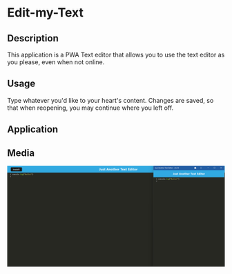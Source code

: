 # Edit-my-Text

## Description

This application is a PWA Text editor that allows you to use the text editor as you please, even when not online.

## Usage

Type whatever you'd like to your heart's content. Changes are saved, so that when reopening, you may continue where you left off.

## Application 

## Media

![Edit--my-Text](./client/src/images/Screenshot%20(149).png)